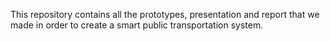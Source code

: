 This repository contains all the prototypes, presentation and report that we made in order to create a smart public transportation system. 
